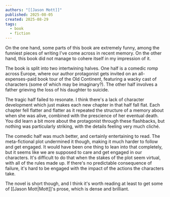 ```yaml
---
authors: "[[Jason Mott]]"
published: 2025-08-05
created: 2025-08-29
tags:
  - book
  - fiction
---
```

On the one hand, some parts of this book are extremely funny, among the funniest pieces of writing I've come across in recent memory. On the other hand, this book did not manage to cohere itself in my impression of it.

The book is split into two intertwining halves. One half is a comedic romp across Europe, where our author protagonist gets invited on an all-expenses-paid book tour of the Old Continent, featuring a wacky cast of characters (some of which may be imaginary?). The other half involves a father grieving the loss of his daughter to suicide.

The tragic half failed to resonate. I think there's a lack of character development which just makes each new chapter in that half fall flat. Each chapter fell flatter and flatter as it repeated the structure of a memory about when she was alive, combined with the prescience of her eventual death. You did learn a bit more about the protagonist through these flashbacks, but nothing was particularly striking, with the details feeling very much cliché.

The comedic half was much better, and certainly entertaining to read. The meta-fictional plot undermined it though, making it much harder to follow and get engaged. It would have been one thing to lean into that completely, but it seems like we are supposed to care and get engaged in our characters. It's difficult to do that when the stakes of the plot seem virtual, with all of the rules made up. If there's no predictable consequence of failure, it's hard to be engaged with the impact of the actions the characters take.

The novel is short though, and I think it's worth reading at least to get some of [[Jason Mott|Mott]]'s prose, which is dense and brilliant.